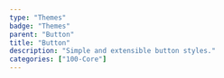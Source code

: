 ```yaml
---
type: "Themes"
badge: "Themes"
parent: "Button"
title: "Button"
description: "Simple and extensible button styles."
categories: ["100-Core"]
---
```

